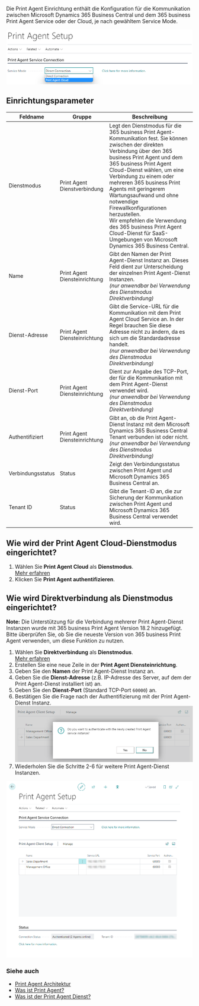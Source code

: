 Die Print Agent Einrichtung enthält die Konfiguration für die Kommunikation zwischen Microsoft Dynamics 365 Business Central und dem 365 business Print Agent Service oder der Cloud, je nach gewähltem Service Mode.

![Print Agent Einrichtung](/assets/images/365-business-print-agent/646d98fab6c688ad444f61f5397dce86873cda4a90db60986a40ba1eb3911ce9.png)

## Einrichtungsparameter

| Feldname | Gruppe | Beschreibung |
| --- | --- | --- |
| Dienstmodus | Print Agent Dienstverbindung | Legt den Dienstmodus für die 365 business Print Agent-Kommunikation fest. Sie können zwischen der direkten Verbindung über den 365 business Print Agent und dem 365 business Print Agent Cloud-Dienst wählen, um eine Verbindung zu einem oder mehreren 365 business Print Agents mit geringerem Wartungsaufwand und ohne notwendige Firewallkonfigurationen herzustellen.<br>Wir empfehlen die Verwendung des 365 business Print Agent Cloud-Dienst für SaaS-Umgebungen von Microsoft Dynamics 365 Business Central.|
| Name | Print Agent Diensteinrichtung | Gibt den Namen der Print Agent-Dienst Instanz an. Dieses Feld dient zur Unterscheidung der einzelnen Print Agent-Dienst Instanzen.<br>_(nur anwendbar bei Verwendung des Dienstmodus Direktverbindung)_ |
| Dienst-Adresse | Print Agent Diensteinrichtung | Gibt die Service-URL für die Kommunikation mit dem Print Agent Cloud Service an. In der Regel brauchen Sie diese Adresse nicht zu ändern, da es sich um die Standardadresse handelt.<br>_(nur anwendbar bei Verwendung des Dienstmodus Direktverbindung)_ |
| Dienst-Port | Print Agent Diensteinrichtung | Dient zur Angabe des TCP-Port, der für die Kommunikation mit dem Print Agent-Dienst verwendet wird.<br>_(nur anwendbar bei Verwendung des Dienstmodus Direktverbindung)_ |
| Authentifiziert | Print Agent Diensteinrichtung | Gibt an, ob die Print Agent-Dienst Instanz mit dem Microsoft Dynamics 365 Business Central Tenant verbunden ist oder nicht.<br>_(nur anwendbar bei Verwendung des Dienstmodus Direktverbindung)_ |
| Verbindungsstatus | Status | Zeigt den Verbindungsstatus zwischen Print Agent und Microsoft Dynamics 365 Business Central an. |
| Tenant ID | Status | Gibt die Tenant-ID an, die zur Sicherung der Kommunikation zwischen Print Agent und Microsoft Dynamics 365 Business Central verwendet wird. |

## Wie wird der Print Agent Cloud-Dienstmodus eingerichtet?

 1. Wählen Sie **Print Agent Cloud** als **Dienstmodus**.<br>[Mehr erfahren](../print-agent-whatis/#architecture)
 2. Klicken Sie **Print Agent authentifizieren**.

## Wie wird Direktverbindung als Dienstmodus eingerichtet?

<div class="alert alert-info">
    <i class="fa-solid fa-lightbulb"></i> <strong>Note:</strong> Die Unterstützung für die Verbindung mehrerer Print Agent-Dienst Instanzen wurde mit 365 business Print Agent Version 18.2 hinzugefügt.<br>Bitte überprüfen Sie, ob Sie die neueste Version von 365 business Print Agent verwenden, um diese Funktion zu nutzen.
</div>

 1. Wählen Sie **Direktverbindung** als **Dienstmodus**.<br>[Mehr erfahren](../print-agent-whatis/#architecture)
 2. Erstellen Sie eine neue Zeile in der **Print Agent Diensteinrichtung**.
 3. Geben Sie den **Namen** der Print Agent-Dienst Instanz an.
 4. Geben Sie die **Dienst-Adresse** (z.B. IP-Adresse des Server, auf dem der Print Agent-Dienst installiert ist) an.
 5. Geben Sie den **Dienst-Port** (Standard TCP-Port `60000`) an.
 6. Bestätigen Sie die Frage nach der Authentifizierung mit der Print Agent-Dienst Instanz.<br>![Bestätigung Print Agent-Dienst Authentifizierung](/assets/images/365-business-print-agent/a35b2150c883bf9145a1c14e555a9e3bdd18c906ddcef52e7b14a4600699a44a.png)
 8. Wiederholen Sie die Schritte 2-6 für weitere Print Agent-Dienst Instanzen.

![Direktverbindung - Print Agent Diensteinrichtung](/assets/images/365-business-print-agent/ad7903e49277a20398b0c18fa585552dcfe486312d657bc2c78b7e41f2b3d62b.png)  

### Siehe auch

 - [Print Agent Architektur](../print-agent-whatis/#architecture)
 - [Was ist Print Agent?](../print-agent-whatis/)
 - [Was ist der Print Agent Dienst?](../print-agent-client-whatis/)
